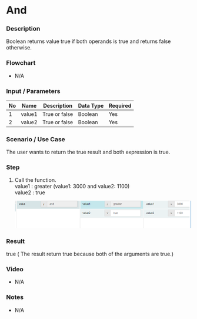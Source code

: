 ﻿# And

### Description

Boolean returns value true if both operands is true and returns false otherwise. 

### Flowchart

- N/A 

### Input / Parameters

| No | Name | Description | Data Type | Required |
| ------ | ------ | ------ |------ | ------ |
| 1 | value1 | True or false | Boolean | Yes  |
| 2 | value2 | True or false | Boolean | Yes  |

### Scenario / Use Case

The user wants to return the true result and both expression is true.
</br>

### Step

1. Call the function.
    </br>
    value1 : greater (value1:  3000 and value2:  1100)<br />
    value2 : true<br />

    ![](../../../../document/function/Logical/and/and-step-1.png?raw=true)

### Result

true ( The result return true because both of the arguments are true.)

### Video

- N/A

<!--[![Video](http://i.imgur.com/Ot5DWAW.png)](https://youtu.be/StTqXEQ2l-Y?t=35s)-->

### Notes

- N/A